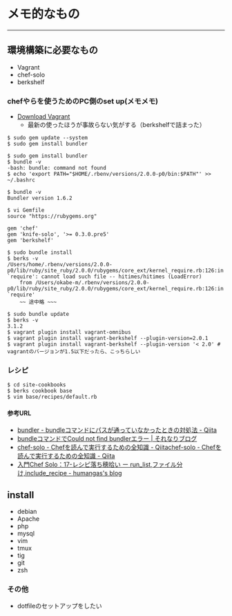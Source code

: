 # メモ的なもの
----

## 環境構築に必要なもの
- Vagrant
- chef-solo
- berkshelf

### chefやらを使うためのPC側のset up(メモメモ)
- [Download Vagrant ](http://www.vagrantup.com/downloads.html)
    - 最新の使ったほうが事故らない気がする（berkshelfで詰まった）
    
```
$ sudo gem update --system
$ sudo gem install bundler

$ sudo gem install bundler
$ bundle -v
-bash: bundle: command not found 
$ echo 'export PATH="$HOME/.rbenv/versions/2.0.0-p0/bin:$PATH"' >> ~/.bashrc

$ bundle -v
Bundler version 1.6.2

$ vi Gemfile
source "https://rubygems.org"

gem 'chef'
gem 'knife-solo', '>= 0.3.0.pre5'
gem 'berkshelf'

$ sudo bundle install
$ berks -v
/Users/home/.rbenv/versions/2.0.0-p0/lib/ruby/site_ruby/2.0.0/rubygems/core_ext/kernel_require.rb:126:in `require': cannot load such file -- hitimes/hitimes (LoadError)
    from /Users/okabe-m/.rbenv/versions/2.0.0-p0/lib/ruby/site_ruby/2.0.0/rubygems/core_ext/kernel_require.rb:126:in `require'
    ~~ 途中略 ~~~
    
$ sudo bundle update 
$ berks -v
3.1.2
$ vagrant plugin install vagrant-omnibus
$ vagrant plugin install vagrant-berkshelf --plugin-version=2.0.1
$ vagrant plugin install vagrant-berkshelf --plugin-version '< 2.0' # vagrantのバージョンが1.5以下だったら、こっちらしい
```

### レシピ
```
$ cd site-cookbooks
$ berks cookbook base
$ vim base/recipes/default.rb 

```

#### 参考URL
- [bundler - bundleコマンドにパスが通っていなかったときの対処法 - Qiita](http://qiita.com/hyshhryk/items/7e728ad57d963454b142)
- [bundleコマンドでCould not find bundlerエラー | それなりブログ](http://blog.kjirou.net/p/1587)
- [chef-solo - Chefを読んで実行するための全知識 - Qiita](http://qiita.com/TsuyoshiUshio@github/items/89030baca68b05a9783d)[chef-solo - Chefを読んで実行するための全知識 - Qiita](http://qiita.com/TsuyoshiUshio@github/items/89030baca68b05a9783d)
- [入門Chef Solo：17-レシピ落ち穂拾い ー run_list,ファイル分け,include_recipe - humangas's blog](http://humangas.hatenablog.jp/entry/2014/03/18/153417)


## install

- debian
- Apache
- php
- mysql
- vim
- tmux
- tig
- git
- zsh

### その他
- dotfileのセットアップをしたい
